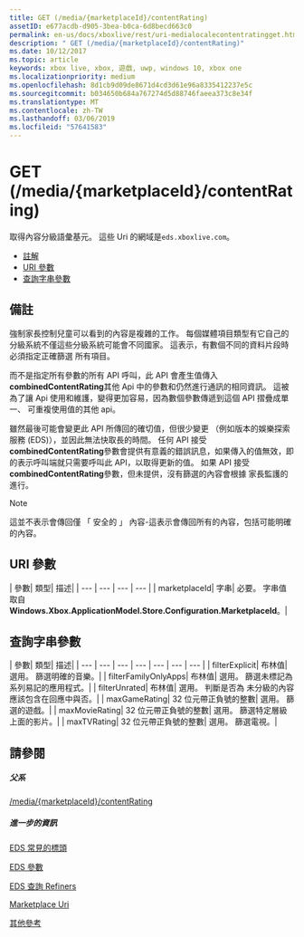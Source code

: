 ```yaml
---
title: GET (/media/{marketplaceId}/contentRating)
assetID: e677acdb-d905-3bea-b0ca-6d8becd663c0
permalink: en-us/docs/xboxlive/rest/uri-medialocalecontentratingget.html
description: " GET (/media/{marketplaceId}/contentRating)"
ms.date: 10/12/2017
ms.topic: article
keywords: xbox live, xbox, 遊戲, uwp, windows 10, xbox one
ms.localizationpriority: medium
ms.openlocfilehash: 8d1cb9d09de8671d4cd3d61e96a8335412237e5c
ms.sourcegitcommit: b034650b684a767274d5d88746faeea373c8e34f
ms.translationtype: MT
ms.contentlocale: zh-TW
ms.lasthandoff: 03/06/2019
ms.locfileid: "57641583"
---
```

# <a name="get-mediamarketplaceidcontentrating"></a>GET (/media/{marketplaceId}/contentRating)
取得內容分級語彙基元。 這些 Uri 的網域是`eds.xboxlive.com`。
 
  * [註解](#ID4EV)
  * [URI 參數](#ID4ELB)
  * [查詢字串參數](#ID4EWB)
 
<a id="ID4EV"></a>

 
## <a name="remarks"></a>備註
 
強制家長控制兒童可以看到的內容是複雜的工作。 每個媒體項目類型有它自己的分級系統不僅這些分級系統可能會不同國家。 這表示，有數個不同的資料片段時必須指定正確篩選 所有項目。
 
而不是指定所有參數的所有 API 呼叫，此 API 會產生值傳入**combinedContentRating**其他 Api 中的參數和仍然進行通訊的相同資訊。 這被為了讓 Api 使用和維護，變得更加容易，因為數個參數傳遞到這個 API 摺疊成單一、 可重複使用值的其他 api。
 
雖然最後可能會變更此 API 所傳回的確切值，但很少變更 （例如版本的娛樂探索服務 (EDS)），並因此無法快取長的時間。 任何 API 接受**combinedContentRating**參數會提供有意義的錯誤訊息，如果傳入的值無效，即的表示呼叫端就只需要呼叫此 API，以取得更新的值。 如果 API 接受**combinedContentRating**參數，但未提供，沒有篩選的內容會根據 家長監護的進行。 

> [!NOTE] 
> 這並不表示會傳回僅 「 安全的 」 內容-這表示會傳回所有的內容，包括可能明確的內容。 


  
<a id="ID4ELB"></a>

 
## <a name="uri-parameters"></a>URI 參數
 
| 參數| 類型| 描述| 
| --- | --- | --- | --- | 
| marketplaceId| 字串| 必要。 字串值取自<b>Windows.Xbox.ApplicationModel.Store.Configuration.MarketplaceId</b>。| 
  
<a id="ID4EWB"></a>

 
## <a name="query-string-parameters"></a>查詢字串參數
 
| 參數| 類型| 描述| 
| --- | --- | --- | --- | --- | --- | --- | 
| filterExplicit| 布林值| 選用。 篩選明確的音樂。| 
| filterFamilyOnlyApps| 布林值| 選用。 篩選未標記為系列易記的應用程式。| 
| filterUnrated| 布林值| 選用。 判斷是否為 未分級的內容應該包含在回應中與否。| 
| maxGameRating| 32 位元帶正負號的整數| 選用。 篩選的遊戲。| 
| maxMovieRating| 32 位元帶正負號的整數| 選用。 篩選特定層級上面的影片。| 
| maxTVRating| 32 位元帶正負號的整數| 選用。 篩選電視。| 
  
<a id="ID4E5D"></a>

 
## <a name="see-also"></a>請參閱
 
<a id="ID4EAE"></a>

 
##### <a name="parent"></a>父系 

[/media/{marketplaceId}/contentRating](uri-medialocalecontentrating.md)

  
<a id="ID4EKE"></a>

 
##### <a name="further-information"></a>進一步的資訊 

[EDS 常見的標頭](../../additional/edscommonheaders.md)

 [EDS 參數](../../additional/edsparameters.md)

 [EDS 查詢 Refiners](../../additional/edsqueryrefiners.md)

 [Marketplace Uri](atoc-reference-marketplace.md)

 [其他參考](../../additional/atoc-xboxlivews-reference-additional.md)

   
